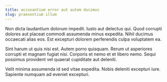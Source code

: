 ```yaml
---
title: accusantium error aut autem ducimus
slug: praesentium illum
---
```


Non dicta laudantium dolorum impedit. Iusto aut delectus qui. Quod corrupti dolores aut placeat commodi assumenda minus expedita. Nihil ducimus occaecati alias eos. Est excepturi dolorem perferendis culpa voluptatem ea.

Sint harum ut quis nisi est. Autem porro quisquam. Rerum ut asperiores corrupti et magnam fugiat nisi. Corporis et nemo et et libero nemo. Sequi possimus provident vel quaerat cupiditate aut deleniti.

Velit minima assumenda id sed vitae expedita. Nobis deleniti excepturi iure. Sapiente numquam ad eveniet excepturi.
